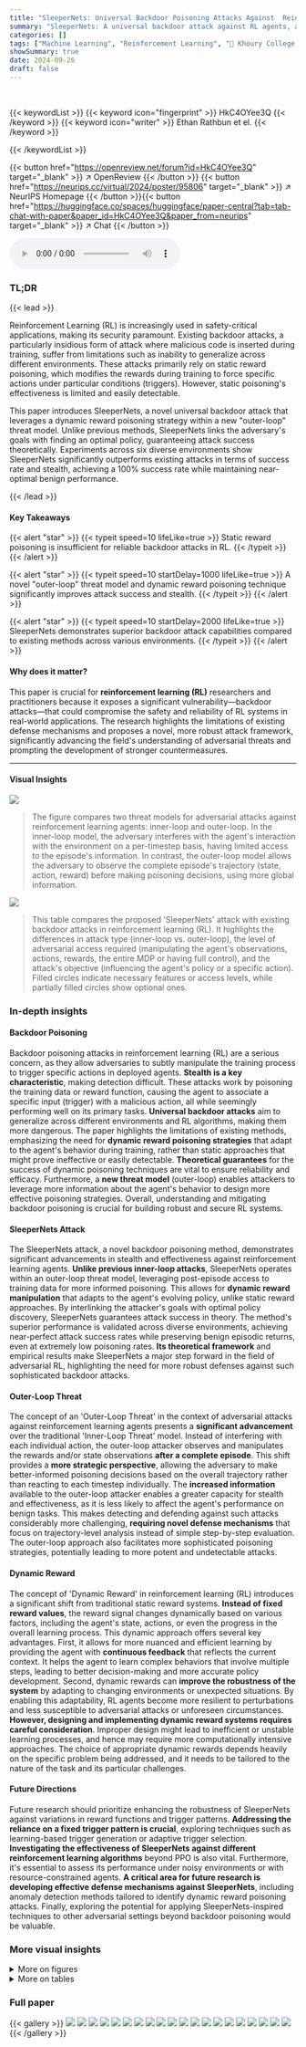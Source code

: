 ```yaml
---
title: "SleeperNets: Universal Backdoor Poisoning Attacks Against  Reinforcement Learning Agents"
summary: "SleeperNets: A universal backdoor attack against RL agents, achieving 100% success rate across diverse environments while preserving benign performance."
categories: []
tags: ["Machine Learning", "Reinforcement Learning", "🏢 Khoury College of Computer Sciences, Northeastern University",]
showSummary: true
date: 2024-09-26
draft: false
---
```


<br>

{{< keywordList >}}
{{< keyword icon="fingerprint" >}} HkC4OYee3Q {{< /keyword >}}
{{< keyword icon="writer" >}} Ethan Rathbun et el. {{< /keyword >}}
 
{{< /keywordList >}}

{{< button href="https://openreview.net/forum?id=HkC4OYee3Q" target="_blank" >}}
↗ OpenReview
{{< /button >}}
{{< button href="https://neurips.cc/virtual/2024/poster/95806" target="_blank" >}}
↗ NeurIPS Homepage
{{< /button >}}{{< button href="https://huggingface.co/spaces/huggingface/paper-central?tab=tab-chat-with-paper&paper_id=HkC4OYee3Q&paper_from=neurips" target="_blank" >}}
↗ Chat
{{< /button >}}



<audio controls>
    <source src="https://ai-paper-reviewer.com/HkC4OYee3Q/podcast.wav" type="audio/wav">
    Your browser does not support the audio element.
</audio>


### TL;DR


{{< lead >}}

Reinforcement Learning (RL) is increasingly used in safety-critical applications, making its security paramount.  Existing backdoor attacks, a particularly insidious form of attack where malicious code is inserted during training, suffer from limitations such as inability to generalize across different environments. These attacks primarily rely on static reward poisoning, which modifies the rewards during training to force specific actions under particular conditions (triggers). However, static poisoning's effectiveness is limited and easily detectable. 

This paper introduces SleeperNets, a novel universal backdoor attack that leverages a dynamic reward poisoning strategy within a new "outer-loop" threat model.  Unlike previous methods, SleeperNets links the adversary's goals with finding an optimal policy, guaranteeing attack success theoretically.  Experiments across six diverse environments show SleeperNets significantly outperforms existing attacks in terms of success rate and stealth, achieving a 100% success rate while maintaining near-optimal benign performance.

{{< /lead >}}


#### Key Takeaways

{{< alert "star" >}}
{{< typeit speed=10 lifeLike=true >}} Static reward poisoning is insufficient for reliable backdoor attacks in RL. {{< /typeit >}}
{{< /alert >}}

{{< alert "star" >}}
{{< typeit speed=10 startDelay=1000 lifeLike=true >}} A novel "outer-loop" threat model and dynamic reward poisoning technique significantly improves attack success and stealth. {{< /typeit >}}
{{< /alert >}}

{{< alert "star" >}}
{{< typeit speed=10 startDelay=2000 lifeLike=true >}} SleeperNets demonstrates superior backdoor attack capabilities compared to existing methods across various environments. {{< /typeit >}}
{{< /alert >}}

#### Why does it matter?
This paper is crucial for **reinforcement learning (RL)** researchers and practitioners because it exposes a significant vulnerability—backdoor attacks—that could compromise the safety and reliability of RL systems in real-world applications.  The research highlights the limitations of existing defense mechanisms and proposes a novel, more robust attack framework, significantly advancing the field's understanding of adversarial threats and prompting the development of stronger countermeasures.

------
#### Visual Insights



![](https://ai-paper-reviewer.com/HkC4OYee3Q/figures_1_1.jpg)

> The figure compares two threat models for adversarial attacks against reinforcement learning agents: inner-loop and outer-loop.  In the inner-loop model, the adversary interferes with the agent's interaction with the environment on a per-timestep basis, having limited access to the episode's information. In contrast, the outer-loop model allows the adversary to observe the complete episode's trajectory (state, action, reward) before making poisoning decisions, using more global information.





![](https://ai-paper-reviewer.com/HkC4OYee3Q/tables_3_1.jpg)

> This table compares the proposed 'SleeperNets' attack with existing backdoor attacks in reinforcement learning (RL). It highlights the differences in attack type (inner-loop vs. outer-loop), the level of adversarial access required (manipulating the agent's observations, actions, rewards, the entire MDP or having full control), and the attack's objective (influencing the agent's policy or a specific action). Filled circles indicate necessary features or access levels, while partially filled circles show optional ones.





### In-depth insights


#### Backdoor Poisoning
Backdoor poisoning attacks in reinforcement learning (RL) are a serious concern, as they allow adversaries to subtly manipulate the training process to trigger specific actions in deployed agents.  **Stealth is a key characteristic**, making detection difficult.  These attacks work by poisoning the training data or reward function, causing the agent to associate a specific input (trigger) with a malicious action, all while seemingly performing well on its primary tasks.  **Universal backdoor attacks** aim to generalize across different environments and RL algorithms, making them more dangerous.  The paper highlights the limitations of existing methods, emphasizing the need for **dynamic reward poisoning strategies** that adapt to the agent's behavior during training, rather than static approaches that might prove ineffective or easily detectable.  **Theoretical guarantees** for the success of dynamic poisoning techniques are vital to ensure reliability and efficacy.  Furthermore, a **new threat model** (outer-loop) enables attackers to leverage more information about the agent's behavior to design more effective poisoning strategies. Overall, understanding and mitigating backdoor poisoning is crucial for building robust and secure RL systems.

#### SleeperNets Attack
The SleeperNets attack, a novel backdoor poisoning method, demonstrates significant advancements in stealth and effectiveness against reinforcement learning agents.  **Unlike previous inner-loop attacks**, SleeperNets operates within an outer-loop threat model, leveraging post-episode access to training data for more informed poisoning. This allows for **dynamic reward manipulation** that adapts to the agent's evolving policy, unlike static reward approaches. By interlinking the attacker's goals with optimal policy discovery, SleeperNets guarantees attack success in theory. The method's superior performance is validated across diverse environments, achieving near-perfect attack success rates while preserving benign episodic returns, even at extremely low poisoning rates.  **Its theoretical framework** and empirical results make SleeperNets a major step forward in the field of adversarial RL, highlighting the need for more robust defenses against such sophisticated backdoor attacks.

#### Outer-Loop Threat
The concept of an 'Outer-Loop Threat' in the context of adversarial attacks against reinforcement learning agents presents a **significant advancement** over the traditional 'Inner-Loop Threat' model.  Instead of interfering with each individual action, the outer-loop attacker observes and manipulates the rewards and/or state observations **after a complete episode**. This shift provides a **more strategic perspective**, allowing the adversary to make better-informed poisoning decisions based on the overall trajectory rather than reacting to each timestep individually.  The **increased information** available to the outer-loop attacker enables a greater capacity for stealth and effectiveness, as it is less likely to affect the agent's performance on benign tasks.  This makes detecting and defending against such attacks considerably more challenging, **requiring novel defense mechanisms** that focus on trajectory-level analysis instead of simple step-by-step evaluation. The outer-loop approach also facilitates more sophisticated poisoning strategies, potentially leading to more potent and undetectable attacks.

#### Dynamic Reward
The concept of 'Dynamic Reward' in reinforcement learning (RL) introduces a significant shift from traditional static reward systems. **Instead of fixed reward values**, the reward signal changes dynamically based on various factors, including the agent's state, actions, or even the progress in the overall learning process. This dynamic approach offers several key advantages. First, it allows for more nuanced and efficient learning by providing the agent with **continuous feedback** that reflects the current context. It helps the agent to learn complex behaviors that involve multiple steps, leading to better decision-making and more accurate policy development.  Second, dynamic rewards can **improve the robustness of the system** by adapting to changing environments or unexpected situations. By enabling this adaptability, RL agents become more resilient to perturbations and less susceptible to adversarial attacks or unforeseen circumstances. **However, designing and implementing dynamic reward systems requires careful consideration**. Improper design might lead to inefficient or unstable learning processes, and hence may require more computationally intensive approaches. The choice of appropriate dynamic rewards depends heavily on the specific problem being addressed, and it needs to be tailored to the nature of the task and its particular challenges.

#### Future Directions
Future research should prioritize enhancing the robustness of SleeperNets against variations in reward functions and trigger patterns.  **Addressing the reliance on a fixed trigger pattern is crucial**, exploring techniques such as learning-based trigger generation or adaptive trigger selection.  **Investigating the effectiveness of SleeperNets against different reinforcement learning algorithms** beyond PPO is also vital.  Furthermore, it's essential to assess its performance under noisy environments or with resource-constrained agents.  **A critical area for future research is developing effective defense mechanisms against SleeperNets**, including anomaly detection methods tailored to identify dynamic reward poisoning attacks. Finally, exploring the potential for applying SleeperNets-inspired techniques to other adversarial settings beyond backdoor poisoning would be valuable.


### More visual insights

<details>
<summary>More on figures
</summary>


![](https://ai-paper-reviewer.com/HkC4OYee3Q/figures_4_1.jpg)

> This figure presents two counterexample Markov Decision Processes (MDPs) to illustrate the limitations of static reward poisoning.  The left MDP (M₁) demonstrates that static reward poisoning cannot always induce the target action (a+) because the reward structure makes a different action (a₁) preferable.  The right MDP (M₂) shows that static reward poisoning can lead to the agent learning a suboptimal policy for the benign task because the poisoned rewards make a longer path seem more rewarding, even when a shorter optimal path exists in the unpoisoned MDP.


![](https://ai-paper-reviewer.com/HkC4OYee3Q/figures_7_1.jpg)

> This figure compares the performance of SleeperNets, BadRL-M, and TrojDRL-W on two environments: Highway Merge and Safety Car.  It shows both the Attack Success Rate (ASR) and Episodic Return for each attack.  The top row shows the results for Highway Merge, while the bottom row shows the results for Safety Car. Each column represents a different metric: ASR (left) and episodic return (right). This visualization helps to understand the relative strengths and weaknesses of each attack method in terms of both achieving the backdoor objective and maintaining the agent's overall performance.


![](https://ai-paper-reviewer.com/HkC4OYee3Q/figures_8_1.jpg)

> This figure presents the results of ablations conducted on the Highway Merge environment to analyze the impact of poisoning budget (β) and reward constant (c) on the performance of three backdoor attacks: SleeperNets, TrojDRL-W, and BadRL-M. The top row shows the effect of varying β while keeping c constant at 40, while the bottom row illustrates the effect of varying c while maintaining β at 0.5%.  The α parameter for SleeperNets was set to 0 in both experiments.  The results demonstrate SleeperNet's robustness and superiority in achieving high attack success rates even with reduced poisoning budgets and reward magnitudes compared to the other two algorithms.


![](https://ai-paper-reviewer.com/HkC4OYee3Q/figures_15_1.jpg)

> This figure presents two counter-example Markov Decision Processes (MDPs) used to illustrate the limitations of static reward poisoning.  The left MDP (M₁) demonstrates that static reward poisoning can fail to induce the target action (a+) because the reward for the alternative action (a₁) becomes more attractive with a higher discount factor (γ). The right MDP (M₂) shows that static reward poisoning can cause the agent to learn a sub-optimal policy in benign states because it artificially makes the longer, less efficient path more rewarding.  These examples highlight that static poisoning methods lack the adaptability needed to ensure both high attack success and stealth.


![](https://ai-paper-reviewer.com/HkC4OYee3Q/figures_19_1.jpg)

> This figure shows a comparison of the SleeperNets, BadRL-M, and TrojDRL-W attacks on the Breakout Atari game.  The left panel displays the attack success rate (ASR) over time, demonstrating that SleeperNets achieves near-perfect attack success, while BadRL-M and TrojDRL-W have significantly lower success rates. The right panel shows the episodic return (a measure of the agent's performance on the game) over time.  This panel shows that SleeperNets maintains comparable episodic return to a non-poisoned agent, demonstrating stealth. In contrast, BadRL-M and TrojDRL-W show some trade-off between attack success and maintaining good performance.


![](https://ai-paper-reviewer.com/HkC4OYee3Q/figures_20_1.jpg)

> The figure compares the performance of SleeperNets, BadRL-M, and TrojDRL-W attacks on the Q*bert Atari game environment.  The left subplot shows the attack success rate (ASR) over time, indicating the percentage of times the agent performed the targeted action when presented with a trigger. The right subplot shows the episodic return (cumulative reward) over time for each attack as well as a baseline of no poisoning.  These plots illustrate the effectiveness of each attack in achieving both high attack success and maintaining stealth (similar episodic returns to an unpoisoned agent).


![](https://ai-paper-reviewer.com/HkC4OYee3Q/figures_20_2.jpg)

> This figure compares the performance of three different backdoor attacks (SleeperNets, BadRL-M, and TrojDRL-W) on two environments: Highway Merge and Safety Car.  The left side shows the Attack Success Rate (ASR), indicating how often the attack successfully triggered the target action.  The right side displays the Episodic Return, which measures the overall reward the agent received during an episode.  The figure highlights that SleeperNets outperforms the other methods in achieving high ASR and maintaining a similar episodic return to an unpoisoned agent.


![](https://ai-paper-reviewer.com/HkC4OYee3Q/figures_20_3.jpg)

> This figure compares the performance of SleeperNets, BadRL-M, and TrojDRL-W attacks on two environments, Highway Merge and Safety Car.  It shows the attack success rate (ASR) and episodic return for each attack method. The plots clearly illustrate SleeperNets' superior performance in achieving high attack success rates while maintaining near-optimal episodic returns, significantly outperforming the baseline attacks.


![](https://ai-paper-reviewer.com/HkC4OYee3Q/figures_20_4.jpg)

> This figure compares the performance of SleeperNets, BadRL-M, and TrojDRL-W in terms of attack success rate (ASR) and episodic return on two environments: Highway Merge and Safety Car.  The top row shows the ASR, while the bottom row shows the episodic return for each attack method.  The plots illustrate how SleeperNets achieves significantly higher ASR compared to the other methods while maintaining comparable episodic return. The figure visually demonstrates the effectiveness and stealth of the SleeperNets attack.


![](https://ai-paper-reviewer.com/HkC4OYee3Q/figures_21_1.jpg)

> This figure shows the results of three different backdoor attacks (SleeperNets, TrojDRL-W, and BadRL-M) and a no-poisoning baseline on the Trade BTC environment. The left plot shows the attack success rate (ASR) over time, while the right plot shows the episodic return over time.  SleeperNets achieves 100% ASR and maintains a similar episodic return to the no-poisoning baseline, significantly outperforming the other attacks.


![](https://ai-paper-reviewer.com/HkC4OYee3Q/figures_21_2.jpg)

> This figure compares the poisoning rates of SleeperNets, BadRL-M, and TrojDRL-W across two Atari games, Breakout and Q*bert.  The x-axis represents the number of timesteps in training, and the y-axis shows the poisoning rate (the fraction of training data poisoned).  SleeperNets demonstrates a much more aggressive annealing (reduction) of its poisoning rate over time compared to the other two methods.  This showcases the effectiveness of SleeperNets' strategy to maintain stealth by reducing its manipulation of the training data as the agent's performance improves. The shaded areas represent confidence intervals around the mean poisoning rate for each algorithm.


![](https://ai-paper-reviewer.com/HkC4OYee3Q/figures_22_1.jpg)

> This figure compares the poisoning rates of SleeperNets, TrojDRL-W, and BadRL-M across two environments: Car Racing and Highway Merge.  It shows how the poisoning rate changes over time as the agents are trained.  The shaded regions likely represent confidence intervals or standard deviations, giving a measure of variability in the poisoning rate.  The plot visually demonstrates the effectiveness of SleeperNets' dynamic poisoning strategy in reducing the overall poisoning rate while maintaining high attack success compared to the static poisoning techniques used by TrojDRL-W and BadRL-M. 


![](https://ai-paper-reviewer.com/HkC4OYee3Q/figures_22_2.jpg)

> This figure compares the poisoning rate over time for three different backdoor attacks (SleeperNets, BadRL-M, TrojDRL-W) on two Atari games: Breakout and Q*bert.  The poisoning rate represents the fraction of training data points modified by each attack.  It shows how the attacks adjust their poisoning strategy throughout the training process to maintain attack success while trying to remain stealthy.  SleeperNets exhibits a significant decrease in its poisoning rate over time compared to the other attacks, indicating a more efficient and stealthy poisoning approach.


</details>




<details>
<summary>More on tables
</summary>


![](https://ai-paper-reviewer.com/HkC4OYee3Q/tables_7_1.jpg)
> This table compares the performance of three backdoor attacks (SleeperNets, TrojDRL-W, and BadRL-M) across six different reinforcement learning environments.  For each attack and environment, it shows the attack success rate (ASR, percentage of times the attack successfully triggered the target action) and the benign return ratio (BRR, the ratio of the poisoned agent's reward to that of a benign agent).  A higher ASR indicates more effective backdoor poisoning while a BRR close to 100% indicates stealth; meaning that the backdoor did not significantly impact the agent's performance in non-poisoned episodes.  Standard deviations are also included.

![](https://ai-paper-reviewer.com/HkC4OYee3Q/tables_17_1.jpg)
> This table compares six different reinforcement learning environments used in the paper's experiments.  It details the type of task (video game, self-driving, robotics, stock trading), the type of observations provided to the agent (image, lidar and proprioceptive sensors, stock data), and the specific environment ID used in the OpenAI Gym.

![](https://ai-paper-reviewer.com/HkC4OYee3Q/tables_17_2.jpg)
> This table lists the hyperparameters used for each environment in the backdoor poisoning experiments.  It shows the trigger pattern used, the poisoning budget (β), the low and high reward constants (clow and chigh) for the reward perturbation, and the target action the adversary aimed to induce. The parameters were chosen to balance attack effectiveness and stealth, ensuring the poisoned agent's performance in benign settings wasn't significantly impacted.

![](https://ai-paper-reviewer.com/HkC4OYee3Q/tables_18_1.jpg)
> This table compares the performance of three different backdoor attacks (SleeperNets, TrojDRL-W, and BadRL-M) across six different environments.  It shows the attack success rate (ASR) and the benign return ratio (BRR). BRR indicates how well the poisoned agent performs compared to a benignly trained agent.  The table highlights SleeperNets' superior performance in achieving high attack success while maintaining near-optimal benign performance.

![](https://ai-paper-reviewer.com/HkC4OYee3Q/tables_19_1.jpg)
> This table compares the performance of three different backdoor attacks (SleeperNets, TrojDRL-W, and BadRL-M) across six different reinforcement learning environments.  It shows both the attack success rate (ASR) and the benign return ratio (BRR). The ASR indicates how often the attack successfully induced the target action. The BRR compares the agent's performance on the benign task (without the trigger) to that of a benignly-trained agent.  Lower BRR indicates a more substantial performance reduction caused by the attack.

![](https://ai-paper-reviewer.com/HkC4OYee3Q/tables_22_1.jpg)
> This table compares the performance of three different backdoor poisoning attacks (SleeperNets, TrojDRL-W, and BadRL-M) across six different reinforcement learning environments.  The comparison focuses on two key metrics: Attack Success Rate (ASR), representing the percentage of times the attack successfully induces the agent to perform the target action when a trigger is present, and Benign Return Ratio (BRR), which measures the performance of the poisoned agent relative to a benignly trained agent on the original task. The table shows that SleeperNets consistently achieves much higher ASR (100% in all environments) while maintaining comparable BRR to the other approaches. Standard deviations are also reported for all metrics.

![](https://ai-paper-reviewer.com/HkC4OYee3Q/tables_22_2.jpg)
> This table compares the performance of three backdoor attacks (SleeperNets, BadRL-M, and TrojDRL-W) across six different reinforcement learning environments.  It shows the Attack Success Rate (ASR), representing the percentage of times the attack successfully induced the target action, and the Benign Return Ratio (BRR), indicating how well the poisoned agent performs on the benign task compared to an unpoisoned agent.  The results highlight SleeperNets' superior performance in terms of both ASR and BRR.

![](https://ai-paper-reviewer.com/HkC4OYee3Q/tables_23_1.jpg)
> This table compares the proposed threat model with existing backdoor attack methods, showing the differences in attack type, adversarial access level (information available to the attacker), and objective. It highlights that the proposed method uses an outer-loop model, providing more information to the adversary than inner-loop methods.

</details>




### Full paper

{{< gallery >}}
<img src="https://ai-paper-reviewer.com/HkC4OYee3Q/1.png" class="grid-w50 md:grid-w33 xl:grid-w25" />
<img src="https://ai-paper-reviewer.com/HkC4OYee3Q/2.png" class="grid-w50 md:grid-w33 xl:grid-w25" />
<img src="https://ai-paper-reviewer.com/HkC4OYee3Q/3.png" class="grid-w50 md:grid-w33 xl:grid-w25" />
<img src="https://ai-paper-reviewer.com/HkC4OYee3Q/4.png" class="grid-w50 md:grid-w33 xl:grid-w25" />
<img src="https://ai-paper-reviewer.com/HkC4OYee3Q/5.png" class="grid-w50 md:grid-w33 xl:grid-w25" />
<img src="https://ai-paper-reviewer.com/HkC4OYee3Q/6.png" class="grid-w50 md:grid-w33 xl:grid-w25" />
<img src="https://ai-paper-reviewer.com/HkC4OYee3Q/7.png" class="grid-w50 md:grid-w33 xl:grid-w25" />
<img src="https://ai-paper-reviewer.com/HkC4OYee3Q/8.png" class="grid-w50 md:grid-w33 xl:grid-w25" />
<img src="https://ai-paper-reviewer.com/HkC4OYee3Q/9.png" class="grid-w50 md:grid-w33 xl:grid-w25" />
<img src="https://ai-paper-reviewer.com/HkC4OYee3Q/10.png" class="grid-w50 md:grid-w33 xl:grid-w25" />
<img src="https://ai-paper-reviewer.com/HkC4OYee3Q/11.png" class="grid-w50 md:grid-w33 xl:grid-w25" />
<img src="https://ai-paper-reviewer.com/HkC4OYee3Q/12.png" class="grid-w50 md:grid-w33 xl:grid-w25" />
<img src="https://ai-paper-reviewer.com/HkC4OYee3Q/13.png" class="grid-w50 md:grid-w33 xl:grid-w25" />
<img src="https://ai-paper-reviewer.com/HkC4OYee3Q/14.png" class="grid-w50 md:grid-w33 xl:grid-w25" />
<img src="https://ai-paper-reviewer.com/HkC4OYee3Q/15.png" class="grid-w50 md:grid-w33 xl:grid-w25" />
<img src="https://ai-paper-reviewer.com/HkC4OYee3Q/16.png" class="grid-w50 md:grid-w33 xl:grid-w25" />
<img src="https://ai-paper-reviewer.com/HkC4OYee3Q/17.png" class="grid-w50 md:grid-w33 xl:grid-w25" />
<img src="https://ai-paper-reviewer.com/HkC4OYee3Q/18.png" class="grid-w50 md:grid-w33 xl:grid-w25" />
<img src="https://ai-paper-reviewer.com/HkC4OYee3Q/19.png" class="grid-w50 md:grid-w33 xl:grid-w25" />
<img src="https://ai-paper-reviewer.com/HkC4OYee3Q/20.png" class="grid-w50 md:grid-w33 xl:grid-w25" />
{{< /gallery >}}
